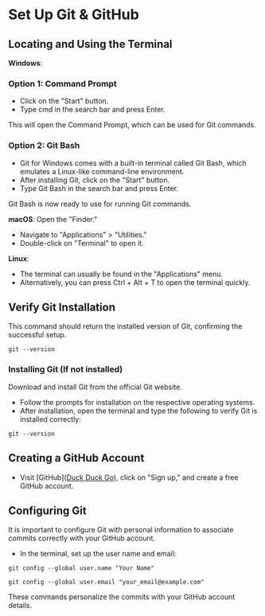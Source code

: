 # Set Up Git & GitHub

## Locating and Using the Terminal

**Windows**:

### Option 1: Command Prompt
- Click on the "Start" button.
- Type cmd in the search bar and press Enter.

This will open the Command Prompt, which can be used for Git commands.


### Option 2: Git Bash
- Git for Windows comes with a built-in terminal called Git Bash, which emulates a Linux-like command-line environment.
- After installing Git, click on the "Start" button.
- Type Git Bash in the search bar and press Enter.

Git Bash is now ready to use for running Git commands.

**macOS**:
Open the "Finder."

- Navigate to "Applications" > "Utilities."
- Double-click on "Terminal" to open it.

**Linux**:
- The terminal can usually be found in the "Applications" menu.
- Alternatively, you can press Ctrl + Alt + T to open the terminal quickly.

## Verify Git Installation
This command should return the installed version of Git, confirming the successful setup.

``git --version``

### Installing Git (If not installed)
Download and install Git from the official Git website.
- Follow the prompts for installation on the respective operating systems.
- After installation, open the terminal and type the following to verify Git is installed correctly:

``git --version``

## Creating a GitHub Account
- Visit [GitHub]([Duck Duck Go](https://github.com/)), click on "Sign up," and create a free GitHub account.

## Configuring Git
It is important to configure Git with personal information to associate commits correctly with your GitHub account.

- In the terminal, set up the user name and email:

``git config --global user.name "Your Name"``

``git config --global user.email "your_email@example.com"``

These commands personalize the commits with your GitHub account details.
